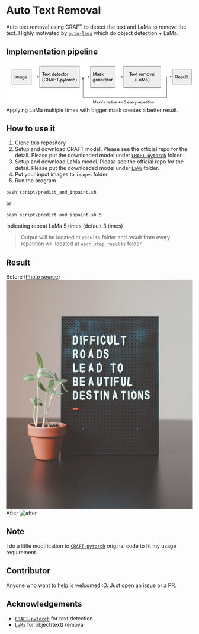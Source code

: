 # Auto Text Removal
Auto text removal using CRAFT to detect the text and LaMa to remove the text. Highly motivated by [`auto-lama`](https://github.com/andy971022/auto-lama) which do object detection + LaMa.

## Implementation pipeline
![pipeline](./assets/image_1.png)
Applying LaMa multiple times with bigger mask creates a better result.

## How to use it
1. Clone this repository
2. Setup and download CRAFT model. Please see the official repo for the detail. Please put the downloaded model under [`CRAFT-pytorch`](https://github.com/clovaai/CRAFT-pytorch) folder. 
3. Setup and download LaMa model. Please see the official repo for the detail. Please put the downloaded model under [`LaMa`](https://github.com/advimman/lama) folder.
4. Put your input images to `images` folder
5. Run the program
```
bash script/predict_and_inpaint.sh
``` 
or
```
bash script/predict_and_inpaint.sh 5
``` 
indicating repeat LaMa 5 times (default 3 times)

> Output will be located at `results` folder and result from every repetition will located at `each_step_results` folder

## Result
Before ([Photo source](https://unsplash.com/photos/z1d-LP8sjuI))
![before](./assets/image_2.jpg)
After
![after](./assets/image_3.png)

## Note
I do a little modification to [`CRAFT-pytorch`](https://github.com/clovaai/CRAFT-pytorch) original code to fit my usage requirement.

## Contributor
Anyone who want to help is welcomed :D. Just open an issue or a PR.

## Acknowledgements
- [`CRAFT-pytorch`](https://github.com/clovaai/CRAFT-pytorch) for text detection
- [`LaMa`](https://github.com/advimman/lama) for object(text) removal